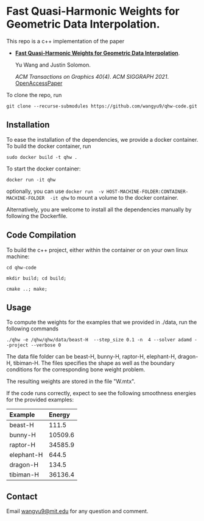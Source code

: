 # Fast Quasi-Harmonic Weights for Geometric Data Interpolation.

This repo is a c++ implementation of the paper 

*	[**Fast Quasi-Harmonic Weights for Geometric Data Interpolation**](https://dl.acm.org/doi/abs/10.1145/3450626.3459801).

	Yu Wang and Justin Solomon.
	
	_ACM Transactions on Graphics 40(4)_.
	_ACM SIGGRAPH 2021_.
	[OpenAccessPaper](https://dl.acm.org/doi/abs/10.1145/3450626.3459801)

To clone the repo, run

`git clone --recurse-submodules https://github.com/wangyu9/qhw-code.git`

## Installation

To ease the installation of the dependencies, we provide a docker container. To build the docker container, run

`sudo docker build -t qhw .`

To start the docker container:

`docker run -it qhw`

optionally, you can use  `docker run  -v HOST-MACHINE-FOLDER:CONTAINER-MACHINE-FOLDER  -it qhw` to mount a volume to the docker container. 

Alternatively, you are welcome to install all the dependencies manually by following the Dockerfile. 

## Code Compilation 

To build the c++ project, either within the container or on your own linux machine: 

`cd qhw-code`

`mkdir build; cd build;`

`cmake ..; make;`

## Usage

To compute the weights for the examples that we provided in ./data, run the following commands

`./qhw -e /qhw/qhw/data/beast-H  --step_size 0.1 -n  4 --solver adamd --project --verbose 0`

The data file folder can be 
beast-H,
bunny-H, 
raptor-H, 
elephant-H, 
dragon-H,
tibiman-H.
The files specifies the shape as well as the boundary conditions for the corresponding bone weight problem.

The resulting weights are stored in the file "W.mtx". 

If the code runs correctly, expect to see the following smoothness energies for the provided examples: 

Example	|	Energy	|
|:--------|:--------|
beast-H	| 111.5	
bunny-H | 10509.6
raptor-H | 34585.9
elephant-H | 644.5
dragon-H | 134.5
tibiman-H | 36136.4

## Contact

Email wangyu9@mit.edu for any question and comment. 

